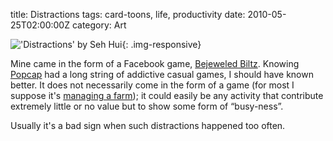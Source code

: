 title: Distractions
tags: card-toons, life, productivity
date: 2010-05-25T02:00:00Z
category: Art

!['Distractions' by Seh Hui]({filename}/images/2010/05/distrations-small.jpg){: .img-responsive}

Mine came in the form of a Facebook game, [Bejeweled Biltz][blitz]. Knowing [Popcap][popcap] had a long string of addictive casual games, I should have known better. It does not necessarily come in the form of a game (for most I suppose it's [managing a farm][farmville]); it could easily be any activity that contribute extremely little or no value but to show some form of “busy-ness”.

Usually it's a bad sign when such distractions happened too often.

[blitz]: http://www.facebook.com/bejeweledblitz
[popcap]: http://popcap.com/
[farmville]: http://farmville.com/
